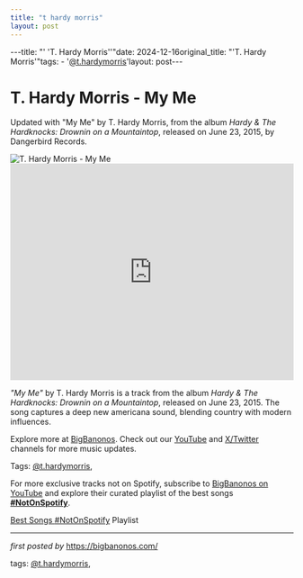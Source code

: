 ```yaml
---
title: "t hardy morris"
layout: post
---
```

---title: "' 'T. Hardy Morris''"date: 2024-12-16original_title: "'T. Hardy Morris'"tags:  - '[@t.hardymorris](/tags/t.hardymorris/)'layout: post---<!-- Title of the Post --><h1 >T. Hardy Morris - My Me</h1> <!-- Introductory Text --><p >Updated with "My Me" by T. Hardy Morris, from the album *Hardy & The Hardknocks: Drownin on a Mountaintop*, released on June 23, 2015, by Dangerbird Records.</p> <!-- Featured Image --><div > <img src="https://images.genius.com/d461243b7875e9295fcf4d8a83998b5f.610x610x1.jpg" alt="T. Hardy Morris - My Me" /></div> <!-- YouTube Video Embed --><div > <iframe width="100%" height="385" src="https://www.youtube.com/embed/-qihtz9X-r0" title="T. Hardy Morris - 'My Me' (Music Video)" frameborder="0" allow="accelerometer; autoplay; clipboard-write; encrypted-media; gyroscope; picture-in-picture; web-share" referrerpolicy="strict-origin-when-cross-origin" allowfullscreen></iframe></div> <!-- Song Information --><div > <p><em>"My Me"</em> by T. Hardy Morris is a track from the album *Hardy & The Hardknocks: Drownin on a Mountaintop*, released on June 23, 2015. The song captures a deep new americana sound, blending country with modern influences.</p></div> <!-- Footer Links --><div > <p>Explore more at <a href="https://bigbanonos.com/" target="_blank">BigBanonos</a>. Check out our <a href="https://www.youtube.com/[@BigBanonos](/tags/BigBanonos/)" target="_blank">YouTube</a> and <a href="https://x.com/bigbanonos" target="_blank">X/Twitter</a> channels for more music updates.</p></div> <!-- Tags --><p >Tags: [@t.hardymorris](/tags/t.hardymorris/),</p><!--Subscribe and Playlist Links--><div>    <p>For more exclusive tracks not on Spotify, subscribe to <a href="https://www.youtube.com/[@BigBanonos](/tags/BigBanonos/)" target="_blank">BigBanonos on YouTube</a> and explore their curated playlist of the best songs <strong>[#NotOnSpotify](/tags/NotOnSpotify/)</strong>.</p>    <p><a href="https://www.youtube.com/playlist?list=PLtuNtuTatqI0kFahUCbtbfenC_ET5O_tr" target="_blank">Best Songs [#NotOnSpotify](/tags/NotOnSpotify/) Playlist<br /></a></p></div><hr /><p><em>first posted by</em> <a href="https://bigbanonos.com/" rel="noopener" target="_new">https://bigbanonos.com/</a></p><p>tags: [@t.hardymorris](/tags/t.hardymorris/),</p>